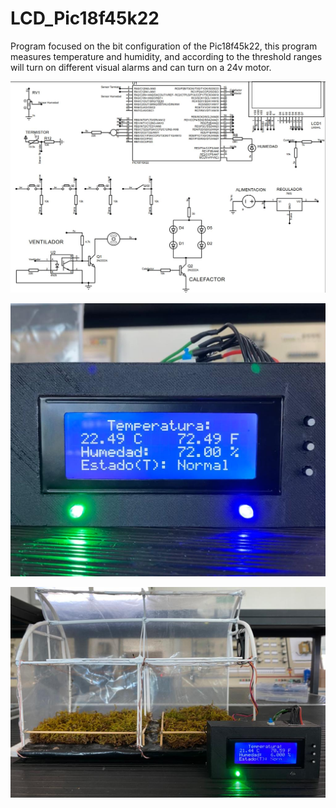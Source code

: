 # LCD_Pic18f45k22
Program focused on the bit configuration of the Pic18f45k22, this program measures temperature and humidity, and according to the threshold ranges will turn on different visual alarms and can turn on a 24v motor.


![circuit diagram](https://raw.githubusercontent.com/edson98lg/LCD_Pic18f45k22/master/assets/Schematic.JPG)

![circuit diagram](https://raw.githubusercontent.com/edson98lg/LCD_Pic18f45k22/master/assets/front%20view.jpeg)

![circuit diagram](https://raw.githubusercontent.com/edson98lg/LCD_Pic18f45k22/master/assets/Mini%20greenhouse%20view.jpeg)
